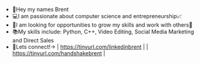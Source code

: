 - 👋Hey my names Brent
- 💻I am passionate about computer science and entrepreneurship📈
- 🌱I am looking for opportunities to grow my skills and work with others👀
- 📚My skills include: Python, C++, Video Editing, Social Media Marketing and Direct Sales
- 🤝Lets connect!->
| https://tinyurl.com/linkedinbrent |
| https://tinyurl.com/handshakebrent |

<!--
**bdbishoff/bdbishoff** is a ✨ _special_ ✨ repository because its `README.md` (this file) appears on your GitHub profile.

Here are some ideas to get you started:

- 🔭 I’m currently working on ...
- 🌱 I’m currently learning ...
- 👯 I’m looking to collaborate on ...
- 🤔 I’m looking for help with ...
- 💬 Ask me about ...
- 📫 How to reach me: ...
- 😄 Pronouns: ...
- ⚡ Fun fact: ...
-->
